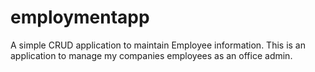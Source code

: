 # employmentapp
 A simple CRUD application to maintain Employee information.  This is an application to manage my companies employees as an office admin.
